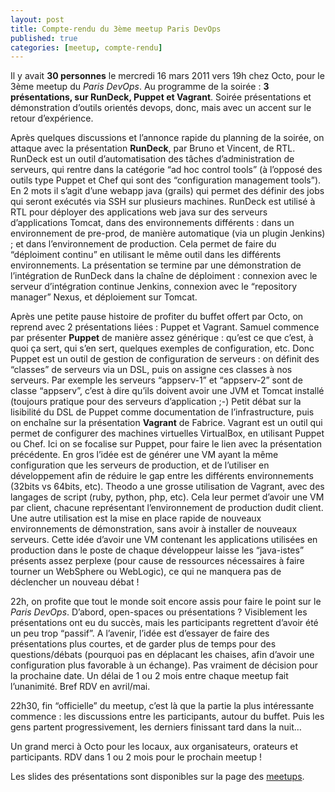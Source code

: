 ```yaml
---
layout: post
title: Compte-rendu du 3ème meetup Paris DevOps
published: true
categories: [meetup, compte-rendu]
---
```


Il y avait **30 personnes** le mercredi 16 mars 2011 vers 19h chez Octo, pour le 3ème meetup du *Paris DevOps*. Au programme de la soirée : **3 présentations, sur RunDeck, Puppet et Vagrant**. Soirée présentations et démonstration d’outils orientés devops, donc, mais avec un accent sur le retour d’expérience.

Après quelques discussions et l’annonce rapide du planning de la soirée, on attaque avec la présentation **RunDeck**, par Bruno et Vincent, de RTL.
RunDeck est un outil d’automatisation des tâches d’administration de serveurs, qui rentre dans la catégorie “ad hoc control tools” (à l’opposé des outils type Puppet et Chef qui sont des “configuration management tools”). En 2 mots il s’agit d’une webapp java (grails) qui permet des définir des jobs qui seront exécutés via SSH sur plusieurs machines.
RunDeck est utilisé à RTL pour déployer des applications web java sur des serveurs d’applications Tomcat, dans des environnements différents : dans un environnement de pre-prod, de manière automatique (via un plugin Jenkins) ; et dans l’environnement de production. Cela permet de faire du “déploiment continu” en utilisant le même outil dans les différents environnements.
La présentation se termine par une démonstration de l’intégration de RunDeck dans la chaîne de déploiment : connexion avec le serveur d’intégration continue Jenkins, connexion avec le “repository manager” Nexus, et déploiement sur Tomcat.

Après une petite pause histoire de profiter du buffet offert par Octo, on reprend avec 2 présentations liées : Puppet et Vagrant.
Samuel commence par présenter **Puppet** de manière assez générique : qu’est ce que c’est, à quoi ça sert, qui s’en sert, quelques exemples de configuration, etc. Donc Puppet est un outil de gestion de configuration de serveurs : on définit des “classes” de serveurs via un DSL, puis on assigne ces classes à nos serveurs. Par exemple les serveurs “appserv-1” et “appserv-2” sont de classe “appserv”, c’est à dire qu’ils doivent avoir une JVM et Tomcat installé (toujours pratique pour des serveurs d’application ;-)
Petit débat sur la lisibilité du DSL de Puppet comme documentation de l’infrastructure, puis on enchaîne sur la présentation **Vagrant** de Fabrice. Vagrant est un outil qui permet de configurer des machines virtuelles VirtualBox, en utilisant Puppet ou Chef. Ici on se focalise sur Puppet, pour faire le lien avec la présentation précédente. En gros l’idée est de générer une VM ayant la même configuration que les serveurs de production, et de l’utiliser en développement afin de réduire le gap entre les différents environnements (32bits vs 64bits, etc).
Theodo a une grosse utilisation de Vagrant, avec des langages de script (ruby, python, php, etc). Cela leur permet d’avoir une VM par client, chacune représentant l’environnement de production dudit client. Une autre utilisation est la mise en place rapide de nouveaux environnements de démonstration, sans avoir à installer de nouveaux serveurs.
Cette idée d’avoir une VM contenant les applications utilisées en production dans le poste de chaque développeur laisse les “java-istes” présents assez perplexe (pour cause de ressources nécessaires à faire tourner un WebSphere ou WebLogic), ce qui ne manquera pas de déclencher un nouveau débat !

22h, on profite que tout le monde soit encore assis pour faire le point sur le *Paris DevOps*. D’abord, open-spaces ou présentations ? Visiblement les présentations ont eu du succès, mais les participants regrettent d’avoir été un peu trop “passif”. A l’avenir, l’idée est d’essayer de faire des présentations plus courtes, et de garder plus de temps pour des questions/débats (pourquoi pas en déplacant les chaises, afin d’avoir une configuration plus favorable à un échange).
Pas vraiment de décision pour la prochaine date. Un délai de 1 ou 2 mois entre chaque meetup fait l’unanimité. Bref RDV en avril/mai.

22h30, fin “officielle” du meetup, c’est là que la partie la plus intéressante commence : les discussions entre les participants, autour du buffet. Puis les gens partent progressivement, les derniers finissant tard dans la nuit…

Un grand merci à Octo pour les locaux, aux organisateurs, orateurs et participants. RDV dans 1 ou 2 mois pour le prochain meetup !

Les slides des présentations sont disponibles sur la page des [meetups](/meetups.html#meetup-3).
